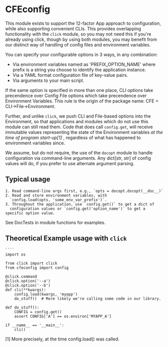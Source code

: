 # CFEconfig

This module exists to support the 12-factor App approach to configuration,
while also supporting convenient CLIs. This provides overlapping
functionality with the `click` module, so you may not need this if you're
already using click, though by using both modules, you may benefit from our
distinct way of handling of config files and environment variables.

You can specify your configurable options in 3 ways, in any combination:
 - Via environment variables named as 'PREFIX_OPTION_NAME' where prefix is a
 string you choose to identify the application instance.
 - Via a YAML format configuration file of key-value pairs.
 - Via arguments to your main script.

If the same option is specified in more than one place,
CLI options take precendence over Config File options which take
precendence over Environment Variables. This rule is the origin of the
package name: CFE = CLI->File->Environment.

Further, and unlike `click`, we push CLI and File-based options into the
Environment, so that applications and modules which do not use this module
can still read them. Code that does call `config.get`, will receive immutable
values representing the state of the Environment variables *at the time of
program start-up[1]* , regardless of what has happened to environment
variables since.

We assume, but do not require, the use of the `docopt` module to handle
configuration via command-line arguments. Any dict[str, str] of config values
will do, if you prefer to use alternate argument parsing.

## Typical usage

    1. Read command-line args first, e.g., `opts = docopt.docopt(__doc__)`
    2. Read and store environment variables, with
      `config.load(opts, 'some_env_var_prefix')`.
    3. Throughout the application, use `config.get()` to get a dict of
      configuration values or `config.get('option_name')` to get a specific option value.

See DocTests in module functions for examples.


## Theoretical Example usage with `click`

    ````
    import os

    from click import click
    from cfeconfig import config

    @click.command
    @click.option('--a')
    @click.option('--b')
    def cli(**kwargs):
        config.load(kwargs, 'myapp')
        do_stuff()  # More likely we're calling some code in our library.

    def do_stuff():
        CONFIG = config.get()
        assert CONFIG['A'] == os.environ['MYAPP_A']

    if __name__ == '__main__':
        cli()


[1] More precisely, at the time config.load() was called.
